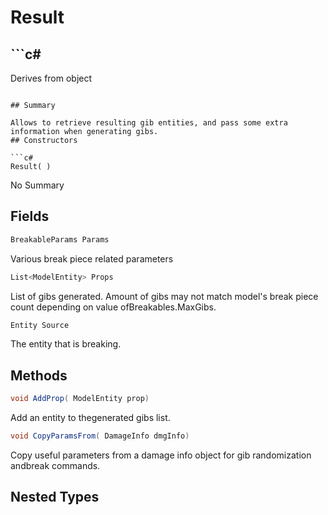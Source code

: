 # Result

## ```c#
Derives from object
```

## Summary

Allows to retrieve resulting gib entities, and pass some extra information when generating gibs.
## Constructors

```c#
Result( ) 
```
No Summary
## Fields

```c#
BreakableParams Params
```
Various break piece related parameters
```c#
List<ModelEntity> Props
```
List of gibs generated. Amount of gibs may not match model's break piece count depending on value ofBreakables.MaxGibs.
```c#
Entity Source
```
The entity that is breaking.
## Methods

```c#
void AddProp( ModelEntity prop) 
```
Add an entity to thegenerated gibs list.
```c#
void CopyParamsFrom( DamageInfo dmgInfo) 
```
Copy useful parameters from a damage info object for gib randomization andbreak commands.
## Nested Types


